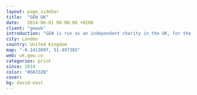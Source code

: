 ```yaml
---
layout: page_sidebar
title:  "GEW UK"
date:   2014-06-01 00:00:00 +0200
client: "gewuk"
introduction: "GEW is run as an independent charity in the UK, for the shared benefit of our communal ecosystem."
city: London
country: United Kingdom
map: "-0.1413097, 51.497385"
web: uk.gew.co
categories: print
since: 2014
color: "#DA332B"
cover:
bg: david-east
---
```

